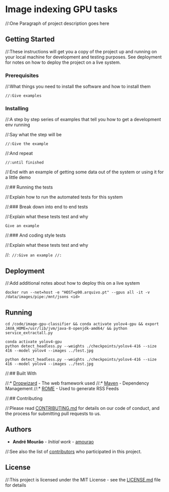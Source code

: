# Image indexing GPU tasks

//:One Paragraph of project description goes here

## Getting Started

//:These instructions will get you a copy of the project up and running on your local machine for development and testing purposes. See deployment for notes on how to deploy the project on a live system.

### Prerequisites

//:What things you need to install the software and how to install them

```
//:Give examples
```

### Installing

//:A step by step series of examples that tell you how to get a development env running

//:Say what the step will be

```
//:Give the example
```

//:And repeat

```
//:until finished
```

//:End with an example of getting some data out of the system or using it for a little demo

//:## Running the tests

//:Explain how to run the automated tests for this system

//:### Break down into end to end tests

//:Explain what these tests test and why

```
Give an example
```

//:### And coding style tests

//:Explain what these tests test and why

//:```
//:Give an example
//:```

## Deployment

//:Add additional notes about how to deploy this on a live system

```
docker run --net=host -e "HOST=p90.arquivo.pt" --gpus all -it -v /data/images/pipe:/mnt/jsons <id>
```

## Running

```
cd /code/image-gpu-classifier && conda activate yolov4-gpu && export JAVA_HOME=/usr/lib/jvm/java-8-openjdk-amd64/ && python service_extractall.py
```

```
conda activate yolov4-gpu
python detect_headless.py --weights ./checkpoints/yolov4-416 --size 416 --model yolov4 --images ../test.jpg
```


```
python detect_headless.py --weights ./checkpoints/yolov4-416 --size 416 --model yolov4 --images ../test.jpg
```

//:## Built With

//:* [Dropwizard](http://www.dropwizard.io/1.0.2/docs/) - The web framework used
//:* [Maven](https://maven.apache.org/) - Dependency Management
//:* [ROME](https://rometools.github.io/rome/) - Used to generate RSS Feeds

//:## Contributing

//:Please read [CONTRIBUTING.md](https://gist.github.com/PurpleBooth/b24679402957c63ec426) for details on our code of conduct, and the process for submitting pull requests to us.

## Authors

* **André Mourão** - *Initial work* - [amourao](https://github.com/amourao)

//:See also the list of [contributors](https://github.com/your/project/contributors) who participated in this project.

## License

//:This project is licensed under the MIT License - see the [LICENSE.md](LICENSE.md) file for details

